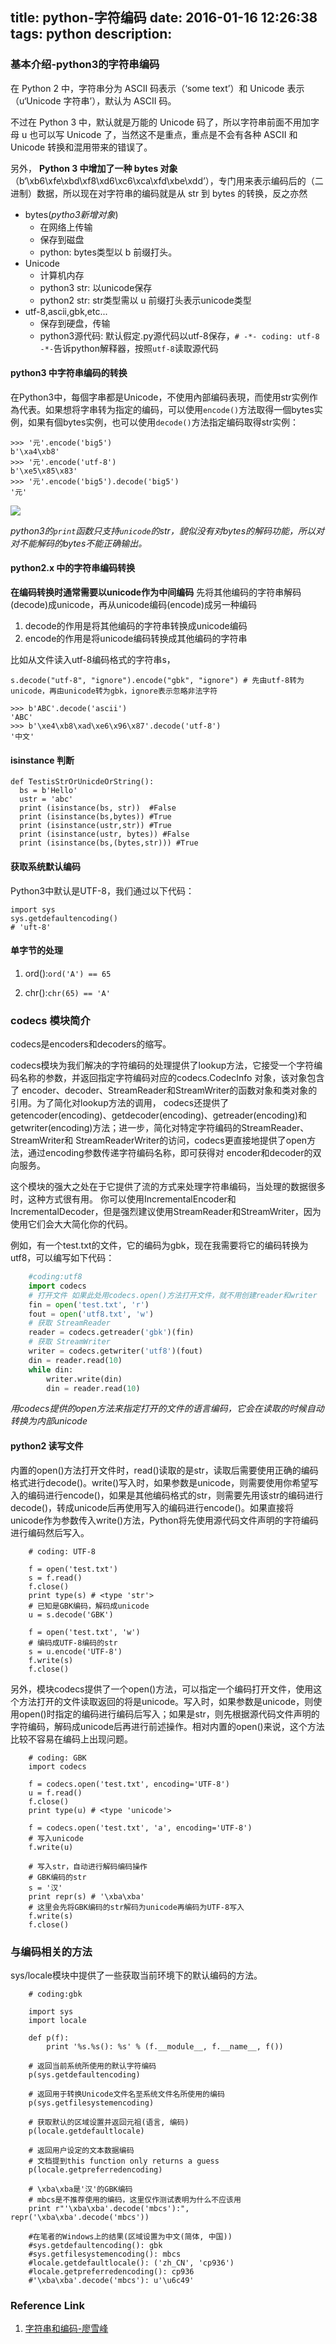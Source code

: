 title: python-字符编码
date: 2016-01-16 12:26:38
tags: python
description:
---

### 基本介绍-python3的字符串编码

在 Python 2 中，字符串分为 ASCII 码表示（‘some text’）和 Unicode 表示（u‘Unicode 字符串’），默认为 ASCII 码。

不过在 Python 3 中，默认就是万能的 Unicode 码了，所以字符串前面不用加字母 u 也可以写 Unicode 了，当然这不是重点，重点是不会有各种 ASCII 和 Unicode 转换和混用带来的错误了。

另外， **Python 3 中增加了一种 bytes 对象**（b‘\xb6\xfe\xbd\xf8\xd6\xc6\xca\xfd\xbe\xdd’），专门用来表示编码后的（二进制）数据，所以现在对字符串的编码就是从 str 到 bytes 的转换，反之亦然

-   bytes(*pytho3新增对象*)
    -   在网络上传输
    -   保存到磁盘
    -   python: bytes类型以 b 前缀打头。
-   Unicode
    -   计算机内存
    -   python3 str: 以unicode保存
    -   python2 str: str类型需以 u 前缀打头表示unicode类型
-   utf-8,ascii,gbk,etc...
    -   保存到硬盘，传输
    -   python3源代码: 默认假定.py源代码以utf-8保存，`# -*- coding: utf-8 -*-`告诉python解释器，按照`utf-8`读取源代码 

#### python3 中字符串编码的转换

在Python3中，每個字串都是Unicode，不使用內部编码表現，而使用str实例作為代表。如果想将字串转为指定的编码，可以使用`encode()`方法取得一個bytes实例，如果有個bytes实例，也可以使用`decode()`方法指定编码取得str实例：

    >>> '元'.encode('big5')
    b'\xa4\xb8'
    >>> '元'.encode('utf-8')
    b'\xe5\x85\x83'
    >>> '元'.encode('big5').decode('big5')
    '元'

![](images/python/string-encoding-python3.jpg)

*python3的`print`函数只支持`unicode`的str，貌似没有对bytes的解码功能，所以对对不能解码的bytes不能正确输出。*

#### python2.x 中的字符串编码转换
**在编码转换时通常需要以unicode作为中间编码**
先将其他编码的字符串解码(decode)成unicode，再从unicode编码(encode)成另一种编码

1. decode的作用是将其他编码的字符串转换成unicode编码
2. encode的作用是将unicode编码转换成其他编码的字符串

比如从文件读入utf-8编码格式的字符串s，

    s.decode("utf-8", "ignore").encode("gbk", "ignore") # 先由utf-8转为unicode，再由unicode转为gbk，ignore表示忽略非法字符

    >>> b'ABC'.decode('ascii')
    'ABC'
    >>> b'\xe4\xb8\xad\xe6\x96\x87'.decode('utf-8')
    '中文'

#### isinstance 判断


    def TestisStrOrUnicdeOrString():
      bs = b'Hello'
      ustr = 'abc'
      print (isinstance(bs, str))  #False
      print (isinstance(bs,bytes)) #True
      print (isinstance(ustr,str)) #True
      print (isinstance(ustr, bytes)) #False
      print (isinstance(bs,(bytes,str))) #True

#### 获取系统默认编码

Python3中默认是UTF-8，我们通过以下代码：

    import sys
    sys.getdefaultencoding()
    # 'uft-8'

#### 单字节的处理

1. ord():`ord('A') == 65`
    
2. chr():`chr(65) == 'A'`

### codecs 模块简介

codecs是encoders和decoders的缩写。

codecs模块为我们解决的字符编码的处理提供了lookup方法，它接受一个字符编码名称的参数，并返回指定字符编码对应的codecs.CodecInfo 对象，该对象包含了 encoder、decoder、StreamReader和StreamWriter的函数对象和类对象的引用。为了简化对lookup方法的调用， codecs还提供了getencoder(encoding)、getdecoder(encoding)、getreader(encoding)和 getwriter(encoding)方法；进一步，简化对特定字符编码的StreamReader、StreamWriter和 StreamReaderWriter的访问，codecs更直接地提供了open方法，通过encoding参数传递字符编码名称，即可获得对 encoder和decoder的双向服务。


这个模块的强大之处在于它提供了流的方式来处理字符串编码，当处理的数据很多时，这种方式很有用。
你可以使用IncrementalEncoder和IncrementalDecoder，但是强烈建议使用StreamReader和StreamWriter，因为使用它们会大大简化你的代码。

例如，有一个test.txt的文件，它的编码为gbk，现在我需要将它的编码转换为utf8，可以编写如下代码：

``` python
    #coding:utf8
    import codecs
    # 打开文件 如果此处用codecs.open()方法打开文件，就不用创建reader和writer 
    fin = open('test.txt', 'r') 
    fout = open('utf8.txt', 'w') 
    # 获取 StreamReader 
    reader = codecs.getreader('gbk')(fin) 
    # 获取 StreamWriter 
    writer = codecs.getwriter('utf8')(fout) 
    din = reader.read(10) 
    while din: 
        writer.write(din) 
        din = reader.read(10)
```

_用codecs提供的open方法来指定打开的文件的语言编码，它会在读取的时候自动转换为内部unicode_

#### python2 读写文件

内置的open()方法打开文件时，read()读取的是str，读取后需要使用正确的编码格式进行decode()。write()写入时，如果参数是unicode，则需要使用你希望写入的编码进行encode()，如果是其他编码格式的str，则需要先用该str的编码进行decode()，转成unicode后再使用写入的编码进行encode()。如果直接将unicode作为参数传入write()方法，Python将先使用源代码文件声明的字符编码进行编码然后写入。

```
    # coding: UTF-8
     
    f = open('test.txt')
    s = f.read()
    f.close()
    print type(s) # <type 'str'>
    # 已知是GBK编码，解码成unicode
    u = s.decode('GBK')
     
    f = open('test.txt', 'w')
    # 编码成UTF-8编码的str
    s = u.encode('UTF-8')
    f.write(s)
    f.close()
```

另外，模块codecs提供了一个open()方法，可以指定一个编码打开文件，使用这个方法打开的文件读取返回的将是unicode。写入时，如果参数是unicode，则使用open()时指定的编码进行编码后写入；如果是str，则先根据源代码文件声明的字符编码，解码成unicode后再进行前述操作。相对内置的open()来说，这个方法比较不容易在编码上出现问题。

 
```
    # coding: GBK
    import codecs
     
    f = codecs.open('test.txt', encoding='UTF-8')
    u = f.read()
    f.close()
    print type(u) # <type 'unicode'>
     
    f = codecs.open('test.txt', 'a', encoding='UTF-8')
    # 写入unicode
    f.write(u)
     
    # 写入str，自动进行解码编码操作
    # GBK编码的str
    s = '汉'
    print repr(s) # '\xba\xba'
    # 这里会先将GBK编码的str解码为unicode再编码为UTF-8写入
    f.write(s) 
    f.close()
```

### 与编码相关的方法

sys/locale模块中提供了一些获取当前环境下的默认编码的方法。

```
    # coding:gbk
     
    import sys
    import locale
     
    def p(f):
        print '%s.%s(): %s' % (f.__module__, f.__name__, f())
     
    # 返回当前系统所使用的默认字符编码
    p(sys.getdefaultencoding)
     
    # 返回用于转换Unicode文件名至系统文件名所使用的编码
    p(sys.getfilesystemencoding)
     
    # 获取默认的区域设置并返回元祖(语言, 编码)
    p(locale.getdefaultlocale)
     
    # 返回用户设定的文本数据编码
    # 文档提到this function only returns a guess
    p(locale.getpreferredencoding)
     
    # \xba\xba是'汉'的GBK编码
    # mbcs是不推荐使用的编码，这里仅作测试表明为什么不应该用
    print r"'\xba\xba'.decode('mbcs'):", repr('\xba\xba'.decode('mbcs'))
     
    #在笔者的Windows上的结果(区域设置为中文(简体, 中国))
    #sys.getdefaultencoding(): gbk
    #sys.getfilesystemencoding(): mbcs
    #locale.getdefaultlocale(): ('zh_CN', 'cp936')
    #locale.getpreferredencoding(): cp936
    #'\xba\xba'.decode('mbcs'): u'\u6c49'
```


### Reference Link 
1. [字符串和编码-廖雪峰](http://www.liaoxuefeng.com/wiki/0014316089557264a6b348958f449949df42a6d3a2e542c000/001431664106267f12e9bef7ee14cf6a8776a479bdec9b9000)
